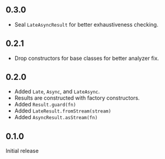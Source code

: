 ## 0.3.0

- Seal `LateAsyncResult` for better exhaustiveness checking.

## 0.2.1

- Drop constructors for base classes for better analyzer fix.

## 0.2.0

- Added `Late`, `Async`, and `LateAsync`.
- Results are constructed with factory constructors.
- Added `Result.guard(fn)`
- Added `LateResult.fromStream(stream)`
- Added `AsyncResult.asStream(fn)`

## 0.1.0

Initial release
